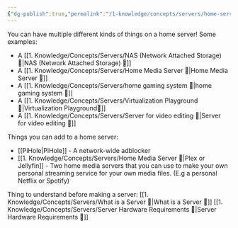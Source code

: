 ```yaml
---
{"dg-publish":true,"permalink":"/1-knowledge/concepts/servers/home-server/","tags":["tech","Personal-Digital-Sovereignty","main-concept","servers","computer-hardware"],"created":"2025-07-25T12:34:22.754+10:00","updated":"2025-08-25T14:22:03.769+10:00"}
---
```


You can have multiple different kinds of things on a home server! Some examples:

- A [[1. Knowledge/Concepts/Servers/NAS (Network Attached Storage) 🌱\|NAS (Network Attached Storage) 🌱]]
- A [[1. Knowledge/Concepts/Servers/Home Media Server 🌱\|Home Media Server 🌱]]
- A [[1. Knowledge/Concepts/Servers/home gaming system 🌱\|home gaming system 🌱]]
- A [[1. Knowledge/Concepts/Servers/Virtualization Playground🌱\|Virtualization Playground🌱]]
- A [[1. Knowledge/Concepts/Servers/Server for video editing 🌱\|Server for video editing 🌱]]

Things you can add to a home server:
- [[PiHole\|PiHole]] - A network-wide adblocker
- [[1. Knowledge/Concepts/Servers/Home Media Server 🌱\|Plex or Jellyfin]] - Two home media servers that you can use to make your own personal streaming service for your own media files. (E.g a personal Netflix or Spotify)

Thing to understand before making a server:
[[1. Knowledge/Concepts/Servers/What is a Server 🌱\|What is a Server 🌱]]
[[1. Knowledge/Concepts/Servers/Server Hardware Requirements 🌱\|Server Hardware Requirements 🌱]]




